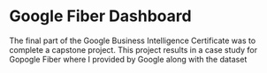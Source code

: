 # Google Fiber Dashboard
The final part of the Google Business Intelligence Certificate was to complete a capstone project.
This project results in a case study for Gopogle Fiber where I  provided by Google along with the dataset
